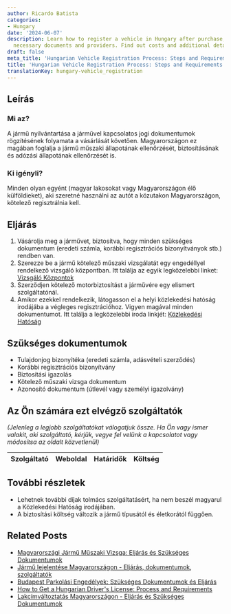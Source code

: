 ```yaml
---
author: Ricardo Batista
categories:
- Hungary
date: '2024-06-07'
description: Learn how to register a vehicle in Hungary after purchase, including
  necessary documents and providers. Find out costs and additional details.
draft: false
meta_title: 'Hungarian Vehicle Registration Process: Steps and Requirements'
title: 'Hungarian Vehicle Registration Process: Steps and Requirements'
translationKey: hungary-vehicle_registration
---
```



## Leírás
### Mi az?
A jármű nyilvántartása a járművel kapcsolatos jogi dokumentumok rögzítésének folyamata a vásárlását követően. Magyarországon ez magában foglalja a jármű műszaki állapotának ellenőrzését, biztosításának és adózási állapotának ellenőrzését is.
### Ki igényli?
Minden olyan egyént (magyar lakosokat vagy Magyarországon élő külföldieket), aki szeretné használni az autót a közutakon Magyarországon, kötelező regisztrálnia kell.

## Eljárás
1. Vásárolja meg a járművet, biztosítva, hogy minden szükséges dokumentum (eredeti számla, korábbi regisztrációs bizonyítványok stb.) rendben van.
2. Szerezze be a jármű kötelező műszaki vizsgálatát egy engedéllyel rendelkező vizsgáló központban. Itt találja az egyik legközelebbi linket: [Vizsgáló Központok](http://www.nkh.gov.hu/web/english/driving-licence)
3. Szerződjen kötelező motorbiztosítást a járművére egy elismert szolgáltatónál.
4. Amikor ezekkel rendelkezik, látogasson el a helyi közlekedési hatóság irodájába a végleges regisztrációhoz. Vigyen magával minden dokumentumot. Itt találja a legközelebbi iroda linkjét: [Közlekedési Hatóság](http://www.nkh.gov.hu/web/english/contact)

## Szükséges dokumentumok
- Tulajdonjog bizonyítéka (eredeti számla, adásvételi szerződés)
- Korábbi regisztrációs bizonyítvány
- Biztosítási igazolás
- Kötelező műszaki vizsga dokumentum
- Azonosító dokumentum (útlevél vagy személyi igazolvány)

## Az Ön számára ezt elvégző szolgáltatók
_(Jelenleg a legjobb szolgáltatókat válogatjuk össze. Ha Ön vagy ismer valakit, aki szolgáltató, kérjük, vegye fel velünk a kapcsolatot vagy módosítsa az oldalt közvetlenül)_

| Szolgáltató     |     Weboldal    |     Határidők    |       Költség     |
| :-------------: | :-------------: |  :-------------: | :-------------: |

## További részletek
- Lehetnek további díjak tolmács szolgáltatásért, ha nem beszél magyarul a Közlekedési Hatóság irodájában.
- A biztosítási költség változik a jármű típusától és életkorától függően.
## Related Posts

- [Magyarországi Jármű Műszaki Vizsga: Eljárás és Szükséges Dokumentumok](https://tramitit.com/hu/guides/hungary/gepjarmu_muszaki_vizsga_idopont_foglalas/)
- [Jármű lejelentése Magyarországon - Eljárás, dokumentumok, szolgáltatók](https://tramitit.com/hu/guides/hungary/gepjarmu_forgalombol_valo_kivonasa/)
- [Budapest Parkolási Engedélyek: Szükséges Dokumentumok és Eljárás](https://tramitit.com/hu/guides/hungary/parkolasi_engedely_igenylese/)
- [How to Get a Hungarian Driver's License: Process and Requirements](https://tramitit.com/hu/guides/hungary/vezetoi_engedely_igenylese/)
- [Lakcímváltoztatás Magyarországon - Eljárás és Szükséges Dokumentumok](https://tramitit.com/hu/guides/hungary/lakohely_bejelentese/)